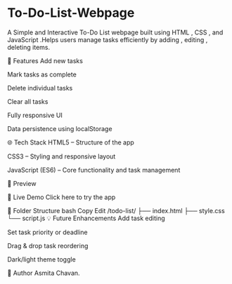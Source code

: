 # To-Do-List-Webpage
A Simple and Interactive To-Do List webpage built using HTML , CSS , and JavaScript .Helps users manage tasks efficiently by adding , editing , deleting items.

🔧 Features
Add new tasks

Mark tasks as complete

Delete individual tasks

Clear all tasks

Fully responsive UI

Data persistence using localStorage

🌐 Tech Stack
HTML5 – Structure of the app

CSS3 – Styling and responsive layout

JavaScript (ES6) – Core functionality and task management

📸 Preview
<!-- Replace with your image path -->

🚀 Live Demo
Click here to try the app <!-- Replace with your actual GitHub Pages link -->

📁 Folder Structure
bash
Copy
Edit
/todo-list/
├── index.html
├── style.css
└── script.js
💡 Future Enhancements
Add task editing

Set task priority or deadline

Drag & drop task reordering

Dark/light theme toggle

🙌 Author
Asmita Chavan.
